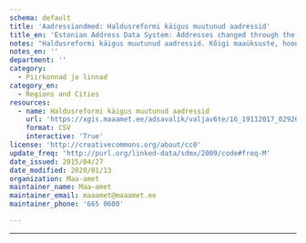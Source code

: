 ```yaml
---
schema: default
title: 'Aadressiandmed: Haldusreformi käigus muutunud aadressid'
title_en: 'Estonian Address Data System: Addresses changed through the administrative reform period'
notes: "Haldusreformi käigus muutunud aadressid. Kõigi maaüksuste, hoonete ja hooneosade (korterite) aadressid ja ruumilised asukohad kaardil. Esimesed andmed pärinevad maakatastri algusaegadest 1992.a. ADS loodi 2007, peale seda on kättesaadav andmemuudatuste info. Igapäevased muudatused on kätte saadavad X-tee teenuste kaudu. Andmed on Aadressiandmete infosüsteemi avaliku teenuse <a href=\"https://xgis.maaamet.ee/adsavalik/extracts\">kodulehelt</a> tasuta kõigile kättesaadavad."
notes_en: ''
department: ''
category:
  - Piirkonnad ja linnad
category_en:
  - Regions and Cities
resources:
  - name: Haldusreformi käigus muutunud aadressid
    url: 'https://xgis.maaamet.ee/adsavalik/valjav6te/16_19112017_02926.zip'
    format: CSV
    interactive: 'True'
license: 'http://creativecommons.org/about/cc0'
update_freq: 'http://purl.org/linked-data/sdmx/2009/code#freq-M'
date_issued: 2015/04/27
date_modified: 2020/01/13
organization: Maa-amet
maintainer_name: Maa-amet
maintainer_email: maaamet@maaamet.ee
maintainer_phone: '665 0600'

---
```


---

